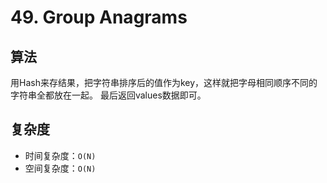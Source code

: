 # 49. Group Anagrams
## 算法
用Hash来存结果，把字符串排序后的值作为key，这样就把字母相同顺序不同的字符串全都放在一起。
最后返回values数据即可。

## 复杂度
- 时间复杂度：`O(N)`
- 空间复杂度：`O(N)`

